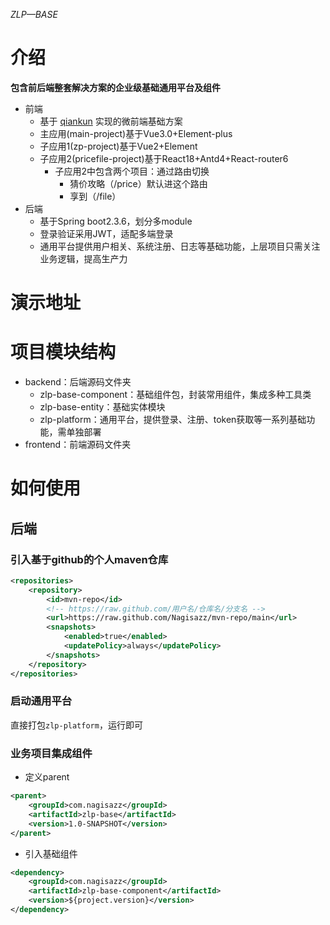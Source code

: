 *ZLP—BASE*
# 介绍
**包含前后端整套解决方案的企业级基础通用平台及组件**
- 前端
    - 基于 [qiankun](https://qiankun.umijs.org/zh) 实现的微前端基础方案
    - 主应用(main-project)基于Vue3.0+Element-plus
    - 子应用1(zp-project)基于Vue2+Element
    - 子应用2(pricefile-project)基于React18+Antd4+React-router6
        - 子应用2中包含两个项目：通过路由切换
            - 猜价攻略（/price）默认进这个路由
            - 享到（/file）
- 后端
    - 基于Spring boot2.3.6，划分多module
    - 登录验证采用JWT，适配多端登录
    - 通用平台提供用户相关、系统注册、日志等基础功能，上层项目只需关注业务逻辑，提高生产力
# 演示地址

# 项目模块结构
- backend：后端源码文件夹
    - zlp-base-component：基础组件包，封装常用组件，集成多种工具类
    - zlp-base-entity：基础实体模块
    - zlp-platform：通用平台，提供登录、注册、token获取等一系列基础功能，需单独部署
- frontend：前端源码文件夹

# 如何使用
## 后端
### 引入基于github的个人maven仓库
```xml
<repositories>
    <repository>
        <id>mvn-repo</id>
        <!-- https://raw.github.com/用户名/仓库名/分支名 -->
        <url>https://raw.github.com/Nagisazz/mvn-repo/main</url>
        <snapshots>
            <enabled>true</enabled>
            <updatePolicy>always</updatePolicy>
        </snapshots>
    </repository>
</repositories>
```
### 启动通用平台
直接打包`zlp-platform`，运行即可
### 业务项目集成组件
- 定义parent
```xml
<parent>
    <groupId>com.nagisazz</groupId>
    <artifactId>zlp-base</artifactId>
    <version>1.0-SNAPSHOT</version>
</parent>
```
- 引入基础组件
```xml
<dependency>
    <groupId>com.nagisazz</groupId>
    <artifactId>zlp-base-component</artifactId>
    <version>${project.version}</version>
</dependency>
```
